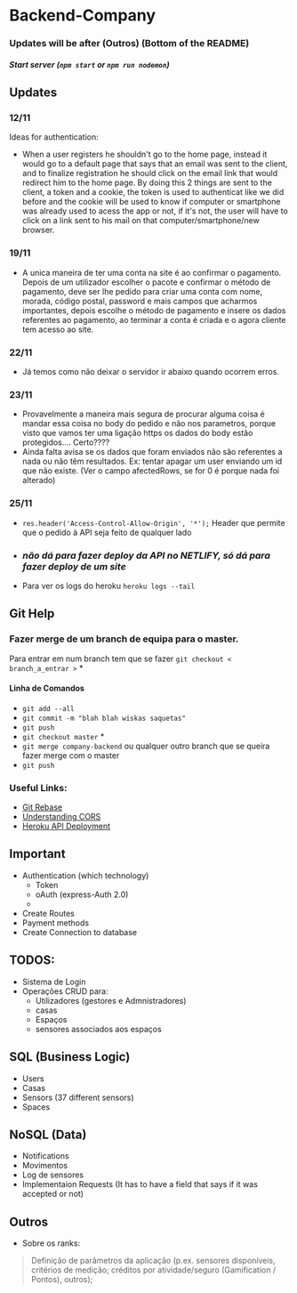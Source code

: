 # Backend-Company

### Updates will be after (Outros) (Bottom of the README)

##### Start server (``` npm start ``` or ``` npm run nodemon ```)

## Updates 
### 12/11
Ideas for authentication:
- When a user registers he shouldn't go to the home page, instead it would go to a default page that says that an email was sent to the client, and to finalize registration he should click on 
the email link that would redirect him to the home page. By doing this 2 things are sent to the client, a token and a cookie, the token is used to authenticat like we did before and the cookie 
will be used to know if computer or smartphone was already used to acess the app or not, if it's not, the user will have to click on a link sent to his mail on that computer/smartphone/new browser.

### 19/11
- A unica maneira de ter uma conta na site é ao confirmar o pagamento. Depois de um utilizador escolher o pacote e confirmar o método de pagamento, deve ser lhe pedido para criar uma conta com nome, morada, código postal, password e mais campos que acharmos importantes, depois escolhe o método de pagamento e insere os dados referentes ao pagamento, ao terminar a conta é criada e o agora cliente tem acesso ao site.

### 22/11
- Já temos como não deixar o servidor ir abaixo quando ocorrem erros.

### 23/11
- Provavelmente a maneira mais segura de procurar alguma coisa é mandar essa coisa no body do pedido e não nos parametros, porque visto que vamos ter uma ligação https os dados do body estão protegidos.... Certo????
- Ainda falta avisa se os dados que foram enviados não são referentes a nada ou não têm resultados.
Ex: tentar apagar um user enviando um id que não existe. (Ver o campo afectedRows, se for 0 é porque nada foi alterado)

### 25/11
- ``` res.header('Access-Control-Allow-Origin', '*'); ``` Header que permite que o pedido à API seja feito de qualquer lado
- ### *não dá para fazer deploy da API no NETLIFY, só dá para fazer deploy de um site* 
- Para ver os logs do heroku ``` heroku logs --tail ```

## Git Help
### Fazer merge de um branch de equipa para o master.

Para entrar em num branch tem que se fazer ``` git checkout < branch_a_entrar > ``` *

#### Linha de Comandos

- ``` git add --all ```
- ``` git commit -m "blah blah wiskas saquetas" ```
- ``` git push ```
- ``` git checkout master ``` *
- ``` git merge company-backend ``` ou qualquer outro branch que se queira fazer merge com o master
- ``` git push ```

### Useful Links:
- [Git Rebase](https://www.atlassian.com/git/tutorials/rewriting-history/git-rebase)
- [Understanding CORS](https://dev.to/g33konaut/understanding-cors-aaf)
- [Heroku API Deployment](https://api-platform.com/docs/deployment/heroku/)

## Important 
+ Authentication (which technology)
    + Token
    + oAuth (express-Auth 2.0)
    + 
+ Create Routes
+ Payment methods
+ Create Connection to database

## TODOS:
+ Sistema de Login
+ Operações CRUD para: 
    + Utilizadores (gestores e Admnistradores)
    + casas 
    + Espaços
    + sensores associados aos espaços

## SQL (Business Logic)
+ Users
+ Casas
+ Sensors (37 different sensors)
+ Spaces

## NoSQL (Data)
+ Notifications
+ Movimentos
+ Log de sensores
+ Implementaion Requests (It has to have a field that says if it was accepted or not)

## Outros 
+ Sobre os ranks:
> Definição de parâmetros da aplicação (p.ex. sensores disponíveis, critérios de medição; créditos por
atividade/seguro (Gamification / Pontos), outros);
